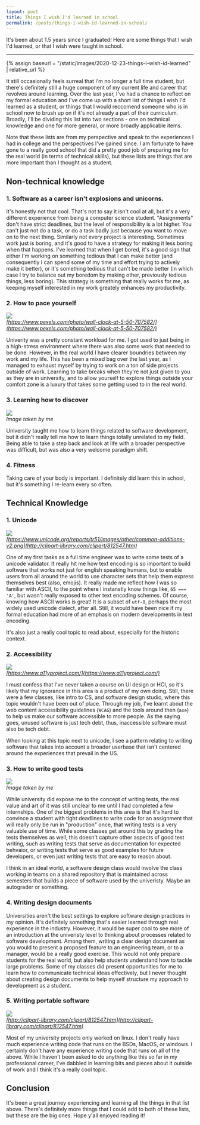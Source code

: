 ```yaml
---
layout: post
title: Things I wish I'd learned in school
permalink: /posts/things-i-wish-id-learned-in-school/
---
```


It's been about 1.5 years since I graduated! Here are some things that I wish
I'd learned, or that I wish were taught in school.

---

{% assign baseurl = "/static/images/2020-12-23-things-i-wish-id-learned" | relative_url %}

It still occasionally feels surreal that I'm no longer a full time student,
but there's definitely still a huge component of my current life and career that
revolves around learning. Over the last year, I've had a chance to reflect on my
formal education and I've come up with a short list of things I wish I'd learned
as a student, or things that I would reccomend someone who is in school now to
brush up on if it's not already a part of their curriculum. Broadly, I'll be
dividing this list into two sections - one on technical knowledge and one for
more general, or more broadly applicable items.

Note that these lists are from my perspective and speak to the experiences I had
in college and the perspectives I've gained since. I am fortunate to have gone
to a really good school that did a pretty good job of preparing me for the real
world (in terms of technical skills), but these lists are things that are more
important than I thought as a student.

## Non-technical knowledge

### 1. Software as a career isn't explosions and unicorns.

It's honestly not that cool. That's not to say it isn't cool at all, but it's a
very different experience from being a computer science student. "Assignments"
don't have strict deadlines, but the level of responsibility is a lot higher.
You can't just not do a task, or do a task badly just because you want to move
on to the next thing. Similarly not every project is interesting. Sometimes work
just is boring, and it's good to have a strategy for making it less boring when
that happens. I've learned that when I get bored, it's a good sign that either
I'm working on something tedious that I can make better (and consequently I can
spend some of my time and effort trying to actively make it better), or it's
something tedious that can't be made better (in which case I try to balance out
my boredom by making other, previously tedious things, less boring). This
strategy is something that really works for me, as keeping myself interested in
my work greately enhances my productivity.

### 2. How to pace yourself
<img src="{{ '/pace.jpg' | prepend: baseurl }}"/><br>
_[https://www.pexels.com/photo/wall-clock-at-5-50-707582/](https://www.pexels.com/photo/wall-clock-at-5-50-707582/)_

Univerity was a pretty constant workload for me. I got used to just being in a
high-stress environment where there was also some work that needed to be done.
However, in the real world I have clearer boundries between my work and my life.
This has been a mixed bag over the last year, as I managed to exhaust myself by
trying to work on a ton of side projects outside of work. Learning to take
breaks when they're not just given to you as they are in university, and to
allow yourself to explore things outside your comfort zone is a luxury that
takes some getting used to in the real world.

### 3. Learning how to discover
<img src="{{ '/AneeshDurg-LakeValhalla.jpg' | prepend: baseurl }}"/><br>
_Image taken by me_

University taught me how to learn things related to software development, but it
didn't really tell me how to learn things totally unrelated to my field. Being
able to take a step back and look at life with a broader perspective was
difficult, but was also a very welcome paradigm shift.

### 4. Fitness

Taking care of your body is important. I definitely did learn this in school,
but it's something I re-learn every so often.


## Technical Knowledge

### 1. Unicode

<img src="{{ '/common-additions-v2.jpg' | prepend: baseurl }}"/><br>
_[https://www.unicode.org/reports/tr51/images/other/common-additions-v2.png](http://clipart-library.com/clipart/812547.htm)_

One of my first tasks as a full time engineer was to write some tests of a
unicode validator. It really hit me how text encoding is so important to build
software that works not just for english speaking humans, but to enable users
from all around the world to use character sets that help them express
themselves best (also, emojis). It really made me reflect how I was so familiar
with ASCII, to the point where I instanstly know things like, `65 === 'A'`, but
wasn't really exposed to other text encoding schemes. Of course, knowing how
ASCII works is great! It is a subset of `utf-8`, perhaps the most widely used
unicode dialect, after all. Still, it would have been nice if my formal
education had more of an emphasis on modern developments in text encoding.

It's also just a really cool topic to read about, especially for the historic
context.

### 2. Accessibility
<img src="{{ '/a11y.png' | prepend: baseurl }}"/><br>
_[https://www.a11yproject.com/](https://www.a11yproject.com/)_

I must confess that I've never taken a course on UI design or HCI, so it's
likely that my ignorance in this area is a product of my own doing. Still, there
were a few classes, like intro to CS, and software design studio, where this
topic wouldn't have been out of place. Through my job, I've learnt about the web
content accessibility guidelines (`WCAG`) and the tools around then (`axe`) to
help us make our software accessible to more people. As the saying goes, unused
software is just tech debt, thus, inaccessible software must
also be tech debt.

When looking at this topic next to unicode, I see a pattern relating to writing
software that takes into account a broader userbase that isn't centered around
the experiences that prevail in the US.

### 3. How to write good tests
<img src="{{ '/tests.png' | prepend: baseurl }}"/><br>
_Image taken by me_

While university did expose me to the concept of writing tests, the real value
and art of it was still unclear to me until I had completed a few internships.
One of the biggest problems in this area is that it's hard to convince a student
with tight deadlines to write code for an assignment that will really only be
run in "production" once, that writing tests is a very valuable use of time.
While some classes get around this by grading the tests themselves as well,
this doesn't capture other aspects of good test writing, such as writing tests
that serve as documentation for expected behvaior, or writing tests that serve
as good examples for future developers, or even just writing tests that are easy
to reason about. 

I think in an ideal world, a software design class would involve the class
working in teams on a shared repository that is maintained across semesters that
builds a piece of software used by the univeristy. Maybe an autograder or
something.

### 4. Writing design documents

Universities aren't the best settings to explore software design practices in my
opinion. It's definitely something that's easier learned through real experience
in the industry. However, it would be super cool to see more of an introduction
at the univeristy level to thinking about processes related to software
development. Among them, writing a clear design document as you would to present
a proposed feature to an engineering team, or to a manager, would be a really
good exercise. This would not only prepare students for the real world, but also
help students understand how to tackle large problems. Some of my classes did
present opportunities for me to learn how to communicate technical ideas
effectively, but I never thought about creating design documents to help myself
structure my approach to development as a student.

### 5. Writing portable software
<img src="{{ '/os.jpg' | prepend: baseurl }}"/><br>
_[http://clipart-library.com/clipart/812547.htm](http://clipart-library.com/clipart/812547.htm)_

Most of my university projects only worked on linux. I don't really have much
experience writing code that runs on the BSDs, MacOS, or windows. I certainly
don't have any experience writing code that runs on all of the above. While I
haven't been asked to do anything like this so far in my professional career,
I've dabbled in learning bits and pieces about it outside of work and I think
it's a really cool topic.

## Conclusion

It's been a great journey experiencing and learning all the things in that list
above. There's definitely more things that I could add to both of these lists,
but these are the big ones. Hope y'all enjoyed reading it!
